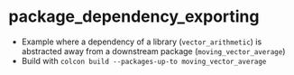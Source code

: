 # package_dependency_exporting
- Example where a dependency of a library (`vector_arithmetic`) is abstracted away from a downstream package (`moving_vector_average`)
- Build with `colcon build --packages-up-to moving_vector_average`
